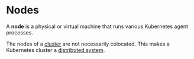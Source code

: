 
# Nodes

A **node** is a physical or virtual machine that runs various Kubernetes agent processes.

The nodes of a [cluster](../clusters) are not necessarily colocated. This makes a Kubernetes cluster a [distributed 
system](../../concepts/distributed-system).
